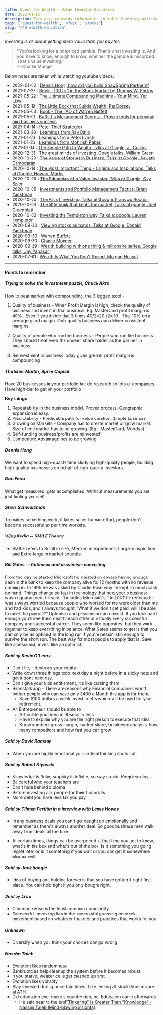 ```yaml
---
title: Quest for Wealth - Value Investor Education
date: 2022-01-12
description: This page contains information on Value investing advices and experiences shared by some successful investors all over the world
tags: ['quest-for-wealth', 'nfwyt', 'stocks']
slug: "/40-wealth-education"
---
```


*Investing is all about getting more value than you pay for.*

> "You're looking for a mispriced gamble. That's what investing is. And you have to know, enough to know, whether the gamble is mispriced. That's value investing."    
> -- Charlie Munger    

Below notes are taken while watching youtube videos. 

* 2022-01-02 : [Dennis Hong, how did you build ShawSpring Partners?](137-qfw-dennis-hong)
* 2021-07-27 : [Book - 100 to 1 in the Stock Market by Thomas W. Phelps](116-100-to-1-thomas-phelps)
* 2021-05-22 : [The Ultimate Compounding Machine - Your Mind, Yen Liow](100-qfw-yen-liow)
* 2021-05-19 : [The Little Book that Builds Wealth, Pat Dorsey](98-qfw-pat-dorsey)
* 2021-05-03 : [Book - The TAO of Warren Buffett](95-qfw-tao-of-warren-buffett)
* 2021-05-01 : [Buffett's Management Secrets - Proven tools for personal and business success](94-qfw-wb-management-secrets)
* 2021-04-14 : [Peter Thiel Strategies](91-peter-thiel-strategies)
* 2021-03-28 : [Learnings from Ray Dalio](89-ray-dalio)
* 2021-01-26 : [Learnings from Peter Lynch](80-qfw-peter-lynch)
* 2021-01-26 : [Learnings from Mohnish Pabrai](79-qfw-mohnish-pabrai)
* 2021-01-14 : [The Simple Path to Wealth, Talks at Google, JL Collins](76-qfw-jl-collins)
* 2020-12-31 : [The great minds of investing, Google talks, William Green](71-qfw-william-green)
* 2020-12-23 : [The Value of Stories in Business, Talks at Google, Aswath Damodaran](70-qfw-aswath-damodaran)
* 2020-10-14 : [The Most Important Thing - Origins and Inspirations, Talks at Google, Howard Marks](69-qfw-howard-marks)
* 2020-10-06 : [The Education of a Value Investor, Talks at Google, Guy Spier](68-qfw-guy-spier)
* 2020-10-05 : [Investments and Portfolio Management Tactics, Brian Yacktman](67-qfw-brian-yacktman)
* 2020-10-05 : [The Art of Investing, Talks at Google, François Rochon](66-qfw-francois-rochon)
* 2020-10-03 : [The little book that beats the market, Talks at google, Joel Greenblatt](65-qfw-joel-greenblatt)
* 2020-10-03 : [Investing the Templeton way, Talks at google, Lauren Templeton](64-qfw-lauren-templeton)
* 2020-09-30 : [Viewing stocks as bonds, Talks at Google, Donald Yacktman](63-qfw-donald-yacktman)
* 2020-09-30 : [Warren Buffett](61-qfw-warren-buffett)
* 2020-09-30 : [Charlie Munger](60-qfw-charlie-munger)
* 2020-09-29 : [Wealth building with one thing & millionaire series, Google talks, Jay Papasan](62-qfw-jay-papasan)
* 2020-07-01 : [Wealth Is What You Don't Spend, Morgan Housel](59-qfw-morgan-housel)

* * *

#### Points to remember

##### Trying to solve the investment puzzle, Chuck Akre

How to beat market with compounding,  the 3 legged stool - 
1. Quality of business - When Profit Margin is high, check the quality of business and invest in that business. Eg: MasterCard profit margin is  40% . Even if you divide that 3 times 40/2=20 /2= 10 . That 10% on a average good margin. Only quality business can deliver consistent margins. 

2. Quality of people who run the business - People who run the business . They should treat even the unseen share holder as the partner in business

3. Reinvestment in business today gives greater profit margin is compounding

##### Thatcher Martin, Spree Capital

Have 20 businesses in your portfolio but do research on lots of companies. Have high-bar to get on your portfolio

**Key things**     

1. Repeatability in the business model. Proven process. Geographic expansion is easy.
2. Predictability - Predicable path for value creation. Simple business
3. Growing on Markets - Company has to create market or grow market. Size of end market has to be growing. (Eg:- MasterCard, Moodys)
4. Self-funding business(profits are reinvested)
5. Competitive Advantage has to be growing

##### Dennis Hong

We want to spend high-quality time studying high-quality people, building high-quality businesses on behalf of high-quality investors.

##### Dan Pena

What get measured, gets accomplished. Without measurements you are just fooling yourself. 

##### Steve Schwarzman

To makes something work, it takes super human effort, people don't become successful as per time workers. 

##### Vijay Kedia -- SMILE Theory

* SMILE refers to Small in size, Medium in experience, Large in aspiration and Extra-large in market potential.

##### Bill Gates -- Optimism and pessimism coexisting

From the day he started Microsoft he insisted on always having enough cash in the bank to keep the company alive for 12 months with no revenue coming in. In 1995 he was asked by Charlie Rose why he kept so much cash on hand. Things change so fast in technology that next year's business wasn't guaranteed, he said, “Including Microsoft's.” In 2007 he reflected: I was always worried because people who worked for me were older than me and had kids, and I always thought, ‘What if we don't get paid, will I be able to meet the payroll?'” Optimism and pessimism can coexist. If you look hard enough you'll see them next to each other in virtually every successful company and successful career. They seem like opposites, but they work together to keep everything in balance. What Gates seems to get is that you can only be an optimist in the long run if you're pessimistic enough to survive the short run. The best way for most people to apply that is: Save like a pessimist, invest like an optimist.

##### Said by Kevin O'Leary

* Don't lie, it destroys your equity
* Write down three things todo next day a night before in a sticky note and get it done next day.
* Don't give your kids entitlement, it's like cursing them
* Beanstalk app - There are reasons why Financial Companies won't bother people who can save only $400 a Month this app is for them. 
  + Save $100 dollars a week invest in etfs which will be used for your retirement. 
* An Entrepreneur should be able to 
  + Articulate your idea in 90secs or less
  + Have to explain why you are the right person to execute that idea
  + Know numbers gross margin, marker share, breakeven analysis, how many competitors and how fast you can grow

##### Said by David Ramsay

* When you are highly emotional your critical thinking shuts out. 

##### Said by Robert Kiyosaki

* Knowledge is finite, stupidty is infinite, so stay stupid. Keep learning…
* Be careful who your teachers are
* Don't hide behind diploma
* Before investing ask people for their financials
* More debt you have less tax you pay
 

##### Said by Tilman Fertitta in a interview with Lewis Howes

* In any business deals you can't get caught up emotionally and remember as there's always another deal. So good business men walk away from deals all the time. 

* At certain times, things can be overpriced at that time you got to know, what's in the box and what's out of the box. Is it something you going regret later or is it something if you wait or you can get it somewhere else as well.

##### Said by Jack boogle

* Idea of buying and holding forever is that you have gotten it right first place. You can hold tight if you only bought right.

##### Said by Li Lu

* Common sense is the least common commodity
* Successful imvesting lies in the successful guessing on stock movement based on whatever theories and practices that works for you.

##### Unknown

* Diversify when you think your choices can go wrong

##### Nassim Taleb

* Evolution likes randomness
* Bankruptcies help cleanup the system before it becomes robust.
* If you starve, weaker cells get cleaned up first
* Evolution likes voltality
* Stay invested during uncertain times. Like feeling all stocks/indices are at ATH
* Did education ever make a country rich, no. Education came afterwards
	* He said near to the end["Tinkering" is Greater Than "Knowledge" - Nassim Taleb (Mind-blowing insights)](https://www.youtube.com/watch?v=xltsxR90-p8).